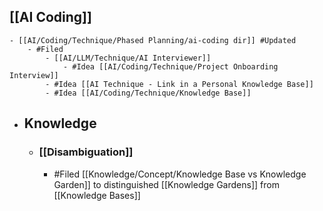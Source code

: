 ## [[AI Coding]]
	- [[AI/Coding/Technique/Phased Planning/ai-coding dir]] #Updated
		- #Filed
			- [[AI/LLM/Technique/AI Interviewer]]
				- #Idea [[AI/Coding/Technique/Project Onboarding Interview]]
			- #Idea [[AI Technique - Link in a Personal Knowledge Base]]
			- #Idea [[AI/Coding/Technique/Knowledge Base]]
- ## Knowledge
	- ### [[Disambiguation]]
		- #Filed [[Knowledge/Concept/Knowledge Base vs Knowledge Garden]] to distinguished [[Knowledge Gardens]] from [[Knowledge Bases]]